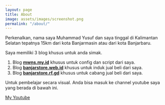```yaml
---
layout: page
title: About
image: assets/images/screenshot.png
permalink: "/about/"
---
```


Perkenalkan, nama saya Muhammad Yusuf dan saya tinggal di Kalimantan Selatan tepatnya 15km dari kota Banjarmasin atau dari kota Banjarbaru. 

Saya memiliki 3 blog khusus untuk anda simak. 

1. Blog [**mwns.my.id**](https://mwns.my.id) khusus untuk config dan script dari saya.
2. Blog [**banjarstore.web.id**](https://banjarstore.rf.gd) khusus untuk induk jual beli dari saya.
3. Blog [**banjarstore.rf.gd**](https://banjarstore.rf.gd) khusus untuk cabang jual beli dari saya.

Untuk pembelajar secara visual. Anda bisa masuk ke channel youtube saya yang berada di bawah ini.

[My Youtube](https://www.youtube.com/@idtechannel)

